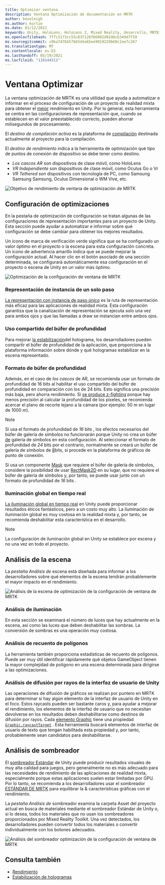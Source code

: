 ```yaml
---
title: Optimizar ventana
description: Ventana Optimización de documentación en MRTK
author: keveleigh
ms.author: kurtie
ms.date: 01/12/2021
keywords: Unity, HoloLens, HoloLens 2, Mixed Reality, desarrollo, MRTK
ms.openlocfilehash: 7ffc2173cc55c83f126f66002d9240cb349d7f59
ms.sourcegitcommit: c0ba7d7bb57bb5dda65ee9019229b68c2ee7c267
ms.translationtype: MT
ms.contentlocale: es-ES
ms.lasthandoff: 05/19/2021
ms.locfileid: "110144311"
---
```

# <a name="optimize-window"></a>Ventana Optimizar

La ventana optimización de MRTK es una utilidad que ayuda a automatizar e informar en el proceso de configuración de un proyecto de realidad mixta para obtener el [mejor](../../performance/perf-getting-started.md) rendimiento en Unity. Por lo general, esta herramienta se centra en las configuraciones de representación que, cuando se establecen en el valor preestablecido correcto, pueden ahorrar milisegundos de procesamiento.

El *destino de compilación activa* es la plataforma de [compilación](https://docs.unity3d.com/Manual/BuildSettings.html) destinada actualmente al proyecto para la compilación.

El *destino de rendimiento* indica a la herramienta de optimización qué tipo de puntos de conexión de dispositivo se debe tener como destino.

- *Los cascos AR* son dispositivos de clase móvil, como HoloLens
- *VR Independiente* son dispositivos de clase móvil, como Oculus Go o Vr
- *VR Tethered son* dispositivos con tecnología de PC, como Samsung Samsung Samsung, Oculus Dimensional o WM Vive, etc.

![Objetivo de rendimiento de ventana de optimización de MRTK](../images/performance/OptimizeWindowPerformanceTarget.jpg)

## <a name="setting-optimizations"></a>Configuración de optimizaciones

En la pestaña de optimización de configuración se tratan algunas de las configuraciones de representación importantes para un proyecto de Unity. Esta sección puede ayudar a automatizar e informar sobre qué configuración se debe cambiar para obtener los mejores resultados.

Un icono de marca de verificación verde significa que se ha configurado un valor óptimo en el proyecto o la escena para esta configuración concreta. Un icono de advertencia amarillo indica que se puede mejorar la configuración actual. Al hacer clic en el botón asociado de una sección determinada, se configurará automáticamente esa configuración en el proyecto o escena de Unity en un valor más óptimo.

![Optimización de la configuración de ventana de MRTK](../images/performance/OptimizeWindow_Settings.png)

### <a name="single-pass-instanced-rendering"></a>Representación de instancia de un solo paso

[La representación con instancia de paso único](https://docs.unity3d.com/Manual/SinglePassInstancing.html) es la ruta de representación más eficaz para las aplicaciones de realidad mixta. Esta configuración garantiza que la canalización de representación se ejecuta solo una vez para ambos ojos y que las llamadas a draw se instancian entre ambos ojos.

### <a name="depth-buffer-sharing"></a>Uso compartido del búfer de profundidad

Para mejorar [la estabilización](../../performance/hologram-Stabilization.md)del holograma, los desarrolladores pueden compartir el búfer de profundidad de la aplicación, que proporciona a la plataforma información sobre dónde y qué hologramas estabilizar en la escena representado.

### <a name="depth-buffer-format"></a>Formato de búfer de profundidad

Además, en el caso de *los cascos* de AR, se recomienda usar un formato de profundidad de 16 bits al habilitar el uso compartido del búfer de profundidad en comparación con los de 24 bits. Esto significa una precisión más baja, pero ahorra rendimiento. Si [se produce z-fighting](https://en.wikipedia.org/wiki/Z-fighting) porque hay menos precisión al calcular la profundidad [](https://docs.unity3d.com/Manual/class-Camera.html) de los píxeles, se recomienda acercar el plano de recorte lejano a la cámara (por ejemplo: 50 m en lugar de 1000 m).

> [!NOTE]
> Si usa el formato de profundidad de *16* bits , los efectos necesarios del búfer de galería de símbolos no funcionarán porque Unity no crea un búfer [de](https://docs.unity3d.com/ScriptReference/RenderTexture-depth.html) galería de símbolos en esta configuración. Al seleccionar el formato de profundidad de *24* bits por el contrario, normalmente se creará un búfer de galería de símbolos de [8](https://docs.unity3d.com/Manual/SL-Stencil.html)bits, si procede en la plataforma de gráficos de punto de conexión.
>
> Si usa un componente [Mask](https://docs.unity3d.com/Manual/script-Mask.html) que requiere el búfer de galería de símbolos, considere la posibilidad de usar [RectMask2D](https://docs.unity3d.com/Manual/script-RectMask2D.html) en su lugar, que no requiere el búfer de galería de símbolos y, por tanto, se puede usar junto con un formato de profundidad de *16* bits .

### <a name="real-time-global-illumination"></a>Iluminación global en tiempo real

[La iluminación global en tiempo real](https://docs.unity3d.com/Manual/GIIntro.html) en Unity puede proporcionar resultados éticos fantásticos, pero a un costo muy alto. La iluminación de iluminación global es muy costosa en la realidad mixta y, por tanto, se recomienda deshabilitar esta característica en el desarrollo.

> [!NOTE]
> La configuración de iluminación global en Unity se establece por escena y no una vez en todo el proyecto.

## <a name="scene-analysis"></a>Análisis de la escena

La *pestaña Análisis de* escena está diseñada para informar a los desarrolladores sobre qué elementos de la escena tendrán probablemente el mayor impacto en el rendimiento.

![Análisis de la escena de optimización de la configuración de ventana de MRTK](../images/performance/OptimizeWindow_SceneAnalysis.png)

### <a name="lighting-analysis"></a>Análisis de iluminación

En esta sección se examinará el número de luces que hay actualmente en la escena, así como las luces que deben deshabilitar las sombras. La conversión de sombras es una operación muy costosa.

### <a name="polygon-count-analysis"></a>Análisis de recuento de polígonos

La herramienta también proporciona estadísticas de recuento de polígonos. Puede ser muy útil identificar rápidamente qué objetos GameObject tienen la mayor complejidad de polígono en una escena determinada para dirigirse a las optimizaciones.

### <a name="unity-ui-raycast-analysis"></a>Análisis de difusión por rayos de la interfaz de usuario de Unity

Las operaciones de difusión de gráficos se realizan por puntero en MRTK para determinar si hay algún elemento de la interfaz de usuario de Unity en el foco. Estos raycasts pueden ser bastante caros y, para ayudar a mejorar el rendimiento, los elementos de la interfaz de usuario que no necesitan devolverse en los resultados deben deshabilitarse como destinos de difusión por rayos. Cada [elemento Graphic](https://docs.unity3d.com/2018.4/Documentation/ScriptReference/UI.Graphic.html) tiene una propiedad [`Graphic.raycastTarget`](https://docs.unity3d.com/2018.4/Documentation/ScriptReference/UI.Graphic-raycastTarget.html) . Esta herramienta buscará elementos de interfaz de usuario de texto que tengan habilitada esta propiedad y, por tanto, probablemente sean candidatos para deshabilitarse.

## <a name="shader-analysis"></a>Análisis de sombreador

El [sombreador Estándar](https://docs.unity3d.com/Manual/shader-StandardShader.html) de Unity puede producir resultados visuales de muy alta calidad para juegos, pero generalmente no es más adecuado para las necesidades de rendimiento de las aplicaciones de realidad mixta, especialmente porque estas aplicaciones suelen estar limitadas por GPU. Por lo tanto, se recomienda a los desarrolladores usar el sombreador [ESTÁNDAR DE MRTK](../rendering/mrtk-standard-shader.md) para equilibrar la & características gráficas con el rendimiento.

La *pestaña Análisis de* sombreador examina la carpeta Asset del proyecto actual en busca de materiales mediante el sombreador Estándar de Unity o, si lo desea, todos los materiales que no usan los sombreadores proporcionados por Mixed Reality Toolkit. Una vez detectados, los desarrolladores pueden convertir todos los materiales o convertir individualmente con los botones adecuados.

![Análisis del sombreador optimización de la configuración de ventana de MRTK](../images/performance/OptimizeWindow_ShaderAnalysis.png)

## <a name="see-also"></a>Consulta también

- [Rendimiento](../../performance/perf-getting-started.md)
- [Estabilización de hologramas](../../performance/hologram-stabilization.md)
